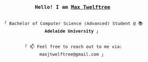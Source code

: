 <h3 align="center"><samp>Hello! I am <b><a rel="nofollow noopener noreferrer" target="_blank" href="https://maxjtwelftree.dev">Max Twelftree </a></b></samp></h3>
<p align="center"><br>
  <samp>
    「 Bachelor of Computer Science (Advanced) Student @ 📚 <b>Adelaide University</b> 」<br>
  </samp>

<p align="center"><br>
  <samp>
    「 📫 Feel free to reach out to me via: maxjtwelftree@gmail.com 」 
